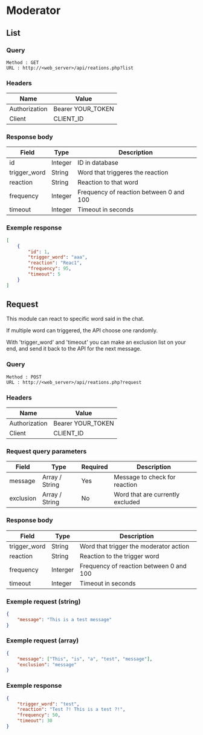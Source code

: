 # Moderator

## List

### Query 
```
Method : GET
URL : http://<web_server>/api/reations.php?list
```

### Headers
Name | Value
--- | ----
Authorization |  Bearer YOUR_TOKEN
Client | CLIENT_ID

### Response body
Field | Type | Description
---|---|---
id | Integer | ID in database
trigger_word | String | Word that triggeres the reaction
reaction | String | Reaction to that word
frequency | Integer | Frequency of reaction between 0 and 100
timeout | Integer | Timeout in seconds 

### Exemple response
```json
[
    {
        "id": 1,
        "trigger_word": "aaa",
        "reaction": "Reac1",
        "frequency": 95,
        "timeout": 5
    }
]
```

## Request

This module can react to specific word said in the chat.

If multiple word can triggered, the API choose one randomly.

With 'trigger_word' and 'timeout' you can make an exclusion list on your end, and send it back to the API for the next message.

### Query 
```
Method : POST
URL : http://<web_server>/api/reations.php?request
```

### Headers
Name | Value
--- | ----
Authorization |  Bearer YOUR_TOKEN
Client | CLIENT_ID

### Request query parameters
Field | Type | Required | Description
---|---|---|---
message | Array / String | Yes | Message to check for reaction
exclusion | Array / String | No | Word that are currently excluded

### Response body
Field | Type | Description
---|---|---
trigger_word | String | Word that trigger the moderator action
reaction | String | Reaction to the trigger word
frequency | Interger | Frequency of reaction between 0 and 100
timeout | Integer | Timeout in seconds

### Exemple request (string)
```json
{
    "message": "This is a test message"
}
```

### Exemple request (array)
```json
{
    "message": ["This", "is", "a", "test", "message"],
    "exclusion": "message"
}
```

### Exemple response
```json
{
    "trigger_word": "test",
    "reaction": "Test ?! This is a test ?!",
    "frequency": 50,
    "timeout": 30
}
```
